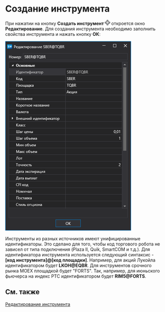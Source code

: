 # Создание инструмента

При нажатии на кнопку **Создать инструмент** ![Designer Creation tool 00](../../../images/designer_creation_tool_00.png) откроется окно **Редактирование**. Для создания инструмента необходимо заполнить свойства инструмента и нажать кнопку **ОК**:

![Designer Creation tool 01](../../../images/designer_creation_tool_01.png)

Инструменты из разных источников имеют унифицированные идентификаторы. Это сделано для того, чтобы код торгового робота не зависел от типа подключения (Plaza II, Quik, SmartCOM и т.д.). Для идентификатора инструмента используется следующий синтаксис \- **\[код инструмента\]@\[код площадки\]**. Например, для акций Лукойла идентификатором будет **LKOH@EQBR**. Для инструментов срочного рынка MOEX площадкой будет "FORTS". Так, например, для июньского фьючерса на индекс РТС идентификатором будет **RIM5@FORTS**.

## См. также

[Редактирование инструмента](edit_instrument.md)
